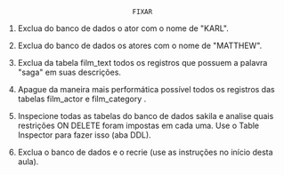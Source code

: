                                     FIXAR


1. Exclua do banco de dados o ator com o nome de "KARL".

2. Exclua do banco de dados os atores com o nome de "MATTHEW".

3. Exclua da tabela film_text todos os registros que possuem a palavra "saga" em suas descrições.

4. Apague da maneira mais performática possível todos os registros das tabelas film_actor e film_category .

5. Inspecione todas as tabelas do banco de dados sakila e analise quais restrições ON DELETE foram impostas em cada uma. Use o Table Inspector para fazer isso (aba DDL).

6. Exclua o banco de dados e o recrie (use as instruções no início desta aula).
